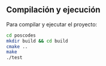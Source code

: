 ## Compilación y ejecución

Para compilar y ejecutar el proyecto:

```bash
cd poscodes
mkdir build && cd build
cmake ..
make
./test
